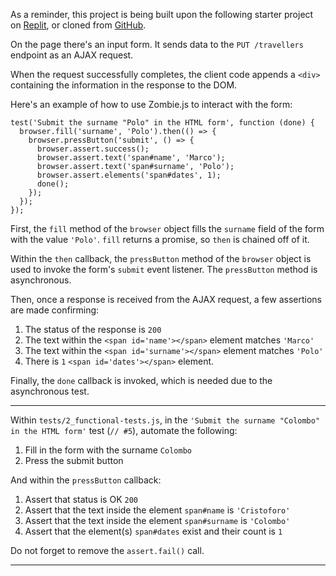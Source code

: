 <div class="challenge-instructions"><div><section id="description">
<p>As a reminder, this project is being built upon the following starter project on <a href="https://replit.com/github/freeCodeCamp/boilerplate-mochachai" rel="noopener noreferrer nofollow" target="_blank">Replit</a>, or cloned from <a href="https://github.com/freeCodeCamp/boilerplate-mochachai/" rel="noopener noreferrer nofollow" target="_blank">GitHub</a>.</p>
<p>On the page there's an input form. It sends data to the <code>PUT /travellers</code> endpoint as an AJAX request.</p>
<p>When the request successfully completes, the client code appends a <code>&lt;div&gt;</code> containing the information in the response to the DOM.</p>
<p>Here's an example of how to use Zombie.js to interact with the form:</p>
<pre class="language-js" tabindex="0"><code class="language-js"><span class="token function">test</span><span class="token punctuation">(</span><span class="token string">'Submit the surname "Polo" in the HTML form'</span><span class="token punctuation">,</span> <span class="token keyword">function</span> <span class="token punctuation">(</span><span class="token parameter">done</span><span class="token punctuation">)</span> <span class="token punctuation">{</span>
  browser<span class="token punctuation">.</span><span class="token function">fill</span><span class="token punctuation">(</span><span class="token string">'surname'</span><span class="token punctuation">,</span> <span class="token string">'Polo'</span><span class="token punctuation">)</span><span class="token punctuation">.</span><span class="token function">then</span><span class="token punctuation">(</span><span class="token punctuation">(</span><span class="token punctuation">)</span> <span class="token operator">=&gt;</span> <span class="token punctuation">{</span>
    browser<span class="token punctuation">.</span><span class="token function">pressButton</span><span class="token punctuation">(</span><span class="token string">'submit'</span><span class="token punctuation">,</span> <span class="token punctuation">(</span><span class="token punctuation">)</span> <span class="token operator">=&gt;</span> <span class="token punctuation">{</span>
      browser<span class="token punctuation">.</span>assert<span class="token punctuation">.</span><span class="token function">success</span><span class="token punctuation">(</span><span class="token punctuation">)</span><span class="token punctuation">;</span>
      browser<span class="token punctuation">.</span>assert<span class="token punctuation">.</span><span class="token function">text</span><span class="token punctuation">(</span><span class="token string">'span#name'</span><span class="token punctuation">,</span> <span class="token string">'Marco'</span><span class="token punctuation">)</span><span class="token punctuation">;</span>
      browser<span class="token punctuation">.</span>assert<span class="token punctuation">.</span><span class="token function">text</span><span class="token punctuation">(</span><span class="token string">'span#surname'</span><span class="token punctuation">,</span> <span class="token string">'Polo'</span><span class="token punctuation">)</span><span class="token punctuation">;</span>
      browser<span class="token punctuation">.</span>assert<span class="token punctuation">.</span><span class="token function">elements</span><span class="token punctuation">(</span><span class="token string">'span#dates'</span><span class="token punctuation">,</span> <span class="token number">1</span><span class="token punctuation">)</span><span class="token punctuation">;</span>
      <span class="token function">done</span><span class="token punctuation">(</span><span class="token punctuation">)</span><span class="token punctuation">;</span>
    <span class="token punctuation">}</span><span class="token punctuation">)</span><span class="token punctuation">;</span>
  <span class="token punctuation">}</span><span class="token punctuation">)</span><span class="token punctuation">;</span>
<span class="token punctuation">}</span><span class="token punctuation">)</span><span class="token punctuation">;</span>
</code></pre>
<p>First, the <code>fill</code> method of the <code>browser</code> object fills the <code>surname</code> field of the form with the value <code>'Polo'</code>. <code>fill</code> returns a promise, so <code>then</code> is chained off of it.</p>
<p>Within the <code>then</code> callback, the <code>pressButton</code> method of the <code>browser</code> object is used to invoke the form's <code>submit</code> event listener. The <code>pressButton</code> method is asynchronous.</p>
<p>Then, once a response is received from the AJAX request, a few assertions are made confirming:</p>
<ol>
<li>The status of the response is <code>200</code></li>
<li>The text within the <code>&lt;span id='name'&gt;&lt;/span&gt;</code> element matches <code>'Marco'</code></li>
<li>The text within the <code>&lt;span id='surname'&gt;&lt;/span&gt;</code> element matches <code>'Polo'</code></li>
<li>There is <code>1</code> <code>&lt;span id='dates'&gt;&lt;/span&gt;</code> element.</li>
</ol>
<p>Finally, the <code>done</code> callback is invoked, which is needed due to the asynchronous test.</p>
</section></div><hr/><div><section id="instructions">
<p>Within <code>tests/2_functional-tests.js</code>, in the <code>'Submit the surname "Colombo" in the HTML form'</code> test (<code>// #5</code>), automate the following:</p>
<ol>
<li>Fill in the form with the surname <code>Colombo</code></li>
<li>Press the submit button</li>
</ol>
<p>And within the <code>pressButton</code> callback:</p>
<ol>
<li>Assert that status is OK <code>200</code></li>
<li>Assert that the text inside the element <code>span#name</code> is <code>'Cristoforo'</code></li>
<li>Assert that the text inside the element <code>span#surname</code> is <code>'Colombo'</code></li>
<li>Assert that the element(s) <code>span#dates</code> exist and their count is <code>1</code></li>
</ol>
<p>Do not forget to remove the <code>assert.fail()</code> call.</p>
</section></div><hr/></div>